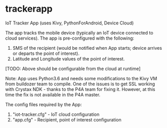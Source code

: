 # trackerapp
IoT Tracker App (uses Kivy, PythonForAndroid, Device Cloud)

The app tracks the mobile device (typically an IoT device connected to cloud services). The app is pre-configured with the following:
1. SMS of the recipient (would be notified when App starts; device arrives or departs the point of interest).
2. Latitude and Longitude values of the point of interest.

[TODO: Above should be configurable from the cloud at runtime]

Note: App uses Python3.6 and needs some modifications to the Kivy VM from buildozer team to compile. One of the issues is to get SSL working with Crystax NDK - thanks to the P4A team for fixing it. However, at this time the fix is not available in the P4A master.

The config files required by the App:
1. "iot-tracker.cfg" - IoT cloud configuration
2. "app.cfg" - Recipient, point of interest configuration
